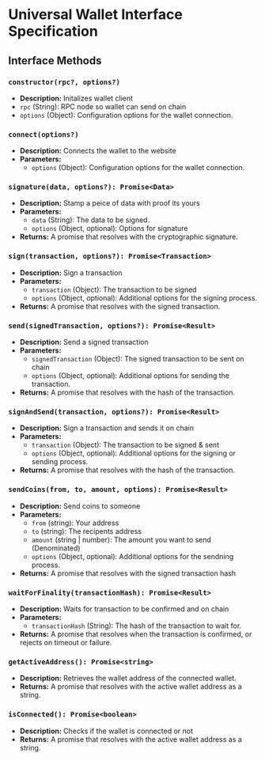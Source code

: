 # Universal Wallet Interface Specification

## Interface Methods

### `constructor(rpc?, options?)`

- **Description:** Initalizes wallet client
- `rpc` (String): RPC node so wallet can send on chain
- `options` (Object): Configuration options for the wallet connection.

### `connect(options?)`

- **Description:** Connects the wallet to the website
- **Parameters:**
  - `options` (Object): Configuration options for the wallet connection.

### `signature(data, options?): Promise<Data>`

- **Description:** Stamp a peice of data with proof its yours
- **Parameters:**
  - `data` (String): The data to be signed.
  - `options` (Object, optional): Options for signature
- **Returns:** A promise that resolves with the cryptographic signature.

### `sign(transaction, options?): Promise<Transaction>`

- **Description:** Sign a transaction
- **Parameters:**
  - `transaction` (Object): The transaction to be signed
  - `options` (Object, optional): Additional options for the signing process.
- **Returns:** A promise that resolves with the signed transaction.

### `send(signedTransaction, options?): Promise<Result>`

- **Description:** Send a signed transaction
- **Parameters:**
  - `signedTransaction` (Object): The signed transaction to be sent on chain
  - `options` (Object, optional): Additional options for sending the transaction.
- **Returns:** A promise that resolves with the hash of the transaction.

### `signAndSend(transaction, options?): Promise<Result>`

- **Description:** Sign a transaction and sends it on chain
- **Parameters:**
  - `transaction` (Object): The transaction to be signed & sent
  - `options` (Object, optional): Additional options for the signing or sending process.
- **Returns:** A promise that resolves with the hash of the transaction.

### `sendCoins(from, to, amount, options): Promise<Result>`

- **Description:** Send coins to someone
- **Parameters:**
  - `from` (string): Your address
  - `to` (string): The recipents address
  - `amount` (string | number): The amount you want to send (Denominated)
  - `options` (Object, optional): Additional options for the sendning process.
- **Returns:** A promise that resolves with the signed transaction hash

### `waitForFinality(transactionHash): Promise<Result>`

- **Description:** Waits for transaction to be confirmed and on chain
- **Parameters:**
  - `transactionHash` (String): The hash of the transaction to wait for.
- **Returns:** A promise that resolves when the transaction is confirmed, or rejects on timeout or failure.

### `getActiveAddress(): Promise<string>`

- **Description:** Retrieves the wallet address of the connected wallet.
- **Returns:** A promise that resolves with the active wallet address as a string.

### `isConnected(): Promise<boolean>`

- **Description:** Checks if the wallet is connected or not
- **Returns:** A promise that resolves with the active wallet address as a string.
